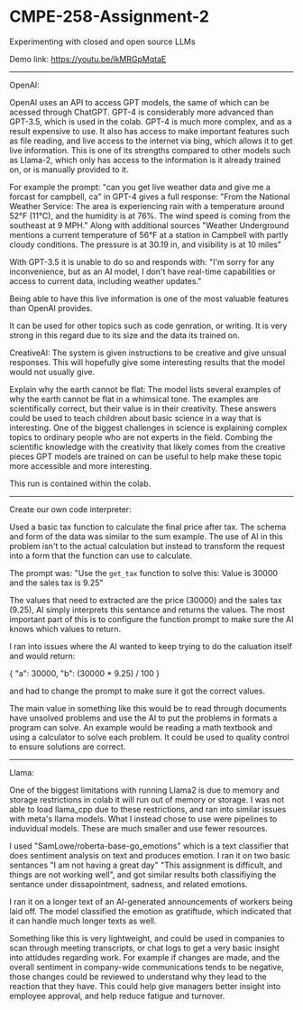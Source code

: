 # CMPE-258-Assignment-2
Experimenting with closed and open source LLMs

Demo link: https://youtu.be/lkMRGpMqtaE

----------------------------------------------
OpenAI: 

OpenAI uses an API to access GPT models, the same of which can be acessed through ChatGPT. GPT-4 is considerably more advanced than GPT-3.5, which is used in the colab. GPT-4 is much more complex, and as a result expensive to use. It also has access to make important features such as file reading, and live access to the internet via bing, which allows it to get live information. This is one of its strengths compared to other models such as Llama-2, which only has access to the information is it already trained on, or is manually provided to it.

For example the prompt: "can you get live weather data and give me a forcast for campbell, ca" in GPT-4 gives a full response: "From the National Weather Service: The area is experiencing rain with a temperature around 52°F (11°C), and the humidity is at 76%. The wind speed is coming from the southeast at 9 MPH." Along with additional sources "Weather Underground mentions a current temperature of 56°F at a station in Campbell with partly cloudy conditions. The pressure is at 30.19 in, and visibility is at 10 miles"

With GPT-3.5 it is unable to do so and responds with: 
"I'm sorry for any inconvenience, but as an AI model, I don't have real-time capabilities or access to current data, including weather updates."

Being able to have this live information is one of the most valuable features than OpenAI provides.

It can be used for other topics such as code genration, or writing. It is very strong in this regard due to its size and the data its trained on.

CreativeAI: The system is given instructions to be creative and give unsual responses. This will hopefully give some interesting results that the model would not usually give.

Explain why the earth cannot be flat: The model lists several examples of why the earth cannot be flat in a whimsical tone. The examples are scientifically correct, but their value is in their creativity. These answers could be used to teach children about basic science in a way that is interesting. One of the biggest challenges in science is explaining complex topics to ordinary people who are not experts in the field. Combing the scientific knowledge with the creativity that likely comes from the creative pieces GPT models are trained on can be useful to help make these topic more accessible and more interesting.

This run is contained within the colab.

----------------------------------------------
Create our own code interpreter:

Used a basic tax function to calculate the final price after tax. The schema and form of the data was similar to the sum example. The use of AI in this problem isn't to the actual calculation but instead to transform the request into a form that the function can use to calculate. 

The prompt was: "Use the `get_tax` function to solve this: Value is 30000 and the sales tax is 9.25" 

The values that need to extracted are the price (30000) and the sales tax (9.25), AI simply interprets this sentance and returns the values. The most important part of this is to configure the function prompt to make sure the AI knows which values to return. 

I ran into issues where the AI wanted to keep trying to do the caluation itself and would return:

{
  "a": 30000,
  "b": (30000 * 9.25) / 100
}

and had to change the prompt to make sure it got the correct values. 

The main value in something like this would be to read through documents have unsolved problems and use the AI to put the problems in formats a program can solve. An example would be reading a math textbook and using a calculator to solve each problem. It could be used to quality control to ensure solutions are correct.

----------------------------------------------
Llama:

One of the biggest limitations with running Llama2 is due to memory and storage restrictions in colab it will run out of memory or storage. I was not able to load llama_cpp due to these restrictions, and ran into similar issues with meta's llama models. What I instead chose to use were pipelines to induvidual models. These are much smaller and use fewer resources.

I used "SamLowe/roberta-base-go_emotions" which is a text classifier that does sentiment analysis on text and produces emotion. I ran it on two basic sentances "I am not having a great day" "This assignment is difficult, and things are not working well", and got similar results both classifiying the sentance under dissapointment, sadness, and related emotions.

I ran it on a longer text of an AI-generated announcements of workers being laid off. The model classified the emotion as gratiftude, which indicated that it can handle much longer texts as well.

Something like this is very lightweight, and could be used in companies to scan through meeting transcripts, or chat logs to get a very basic insight into attidudes regarding work. For example if changes are made, and the overall sentiment in company-wide communications tends to be negative, those changes could be reviewed to understand why they lead to the reaction that they have. This could help give managers better insight into employee approval, and help reduce fatigue and turnover.







